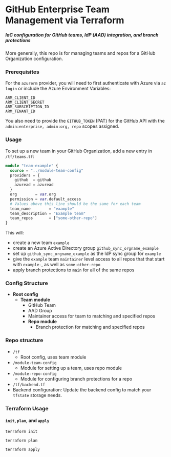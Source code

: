 # GitHub Enterprise Team Management via Terraform
##### IaC configuration for GitHub teams, IdP (AAD) integration, and branch protections
More generally, this repo is for managing teams and repos for a GitHub Organization configuration.

### Prerequisites
For the `azurerm` provider, you will need to first authenticate with Azure via `az login` or include the Azure Environment Variables:
```shell
ARM_CLIENT_ID
ARM_CLIENT_SECRET
ARM_SUBSCRIPTION_ID
ARM_TENANT_ID
```
You also need to provide the `GITHUB_TOKEN` (PAT) for the GitHub API with the `admin:enterprise, admin:org, repo` scopes assigned. 

### Usage
To set up a new team in your GitHub Organization, add a new entry in `/tf/teams.tf`: 
```terraform
module "team-example" {
  source = "../module-team-config"
  providers = {
    github  = github
    azuread = azuread
  }
  org        = var.org
  permission = var.default_access
  # Values above this line should be the same for each team
  team_name        = "example"
  team_description = "Example team"
  team_repos       = ["some-other-repo"]
}
```

This will:
* create a new team `example`
* create an Azure Active Directory group `github_sync_orgname_example`
* set up `github_sync_orgname_example` as the IdP sync group for `example`
* give the `example` team `maintainer` level access to all repos that that start with `example-`, as well as `some-other-repo`
* apply branch protections to `main` for all of the same repos


### Config Structure
* **Root config**
  * **Team module**
    * GitHub Team
    * AAD Group
    * Maintainer access for team to matching and specified repos
    * **Repo module**
      * Branch protection for matching and specified repos


### Repo structure
* `/tf`
  * Root config, uses team module
* `/module-team-config`
  * Module for setting up a team, uses repo module
* `/module-repo-config`
  * Module for configuring branch protections for a repo
*  `/tf/backend.tf`
  * Backend configuration: Update the backend config to match your `tfstate` storage needs.

### Terraform Usage
#### `init`, `plan`, and `apply`
```shell
terraform init
```
```shell
terraform plan 
```
```shell
terraform apply
```

